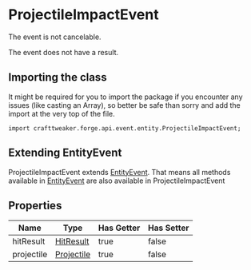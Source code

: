 # ProjectileImpactEvent

The event is not cancelable.

The event does not have a result.

## Importing the class

It might be required for you to import the package if you encounter any issues (like casting an Array), so better be safe than sorry and add the import at the very top of the file.
```zenscript
import crafttweaker.forge.api.event.entity.ProjectileImpactEvent;
```


## Extending EntityEvent

ProjectileImpactEvent extends [EntityEvent](/forge/api/event/entity/EntityEvent). That means all methods available in [EntityEvent](/forge/api/event/entity/EntityEvent) are also available in ProjectileImpactEvent

## Properties

|    Name    |                             Type                             | Has Getter | Has Setter |
|------------|--------------------------------------------------------------|------------|------------|
| hitResult  | [HitResult](/vanilla/api/util/HitResult)                     | true       | false      |
| projectile | [Projectile](/vanilla/api/entity/type/projectile/Projectile) | true       | false      |

